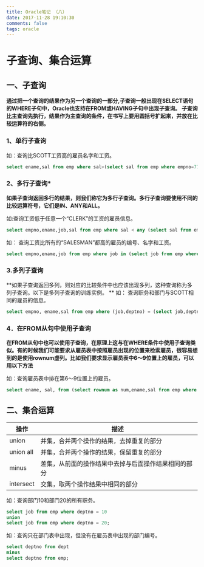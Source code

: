 ```yaml
---
title: Oracle笔记 （八）
date: 2017-11-28 19:10:30
comments: false
tags: oracle
---
```

# 子查询、集合运算

## 一、子查询

**通过把一个查询的结果作为另一个查询的一部分,子查询一般出现在SELECT语句的WHERE子句中，Oracle也支持在FROM或HAVING子句中出现子查询。
子查询比主查询先执行，结果作为主查询的条件，在书写上要用圆括号扩起来，并放在比较运算符的右侧。**

### 1、单行子查询

如：查询比SCOTT工资高的雇员名字和工资。
```SQL 
select ename,sal from emp where sal>(select sal from emp where empno=7788);
```

### 2、多行子查询*

**如果子查询返回多行的结果，则我们称它为多行子查询。多行子查询要使用不同的比较运算符号，它们是IN、ANY和ALL。**

如:查询工资低于任意一个“CLERK”的工资的雇员信息。
```SQL
select empno,ename,job,sal from emp where sal < any (select sal from emp where job = 'CLERK') and job <> 'CLERK';
```

如：	查询工资比所有的“SALESMAN”都高的雇员的编号、名字和工资。
```SQL
select empno,ename,job from emp where job in (select job from emp where deptno = 10) and deptno = 20;
```

### 3.多列子查询
**如果子查询返回多列，则对应的比较条件中也应该出现多列，这种查询称为多列子查询。以下是多列子查询的训练实例。
**
如： 查询职务和部门与SCOTT相同的雇员的信息。
```SQL
select empno, ename,sal from emp where (job,deptno) = (select job,deptno from emp where empno = 7788);
```
### 4．在FROM从句中使用子查询
**在FROM从句中也可以使用子查询，在原理上这与在WHERE条件中使用子查询类似。有的时候我们可能要求从雇员表中按照雇员出现的位置来检索雇员，很容易想到的是使用rownum虚列。比如我们要求显示雇员表中6～9位置上的雇员，可以用以下方法**

如：查询雇员表中排在第6～9位置上的雇员。
```SQL
select ename, sal, from (select rownum as num,ename,sal from emp where rownum<=9) where num>=6;
```

## 二、集合运算

|操作|描述|
|-|-|
|union|并集，合并两个操作的结果，去掉重复的部分|
|union all|并集，合并两个操作的结果，保留重复的部分|
|minus|差集，从前面的操作结果中去掉与后面操作结果相同的部分|
|intersect|交集，取两个操作结果中相同的部分|

如：查询部门10和部门20的所有职务。
```SQL
select job from emp where deptno = 10 
union
select job from emp where deptno = 20;
```

如：查询只在部门表中出现，但没有在雇员表中出现的部门编号。

```SQL
select deptno from dept
minus
select deptno from emp;
```